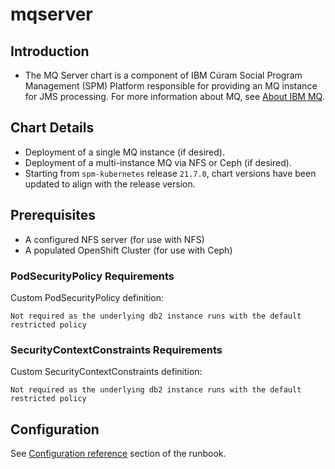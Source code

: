 # mqserver

## Introduction

* The MQ Server chart is a component of IBM Cúram Social Program Management (SPM) Platform responsible for providing an MQ instance for JMS processing. For more information about MQ, see [About IBM MQ](https://www.ibm.com/docs/en/ibm-mq/9.1?topic=mq-about).

## Chart Details

* Deployment of a single MQ instance (if desired).
* Deployment of a multi-instance MQ via NFS or Ceph (if desired).
* Starting from `spm-kubernetes` release `21.7.0`, chart versions have been updated to align with the release version.

## Prerequisites

* A configured NFS server (for use with NFS)
* A populated OpenShift Cluster (for use with Ceph)

### PodSecurityPolicy Requirements

Custom PodSecurityPolicy definition:

```
Not required as the underlying db2 instance runs with the default restricted policy
```

### SecurityContextConstraints Requirements

Custom SecurityContextConstraints definition:

```
Not required as the underlying db2 instance runs with the default restricted policy
```

## Configuration

See [Configuration reference](https://merative.github.io/spm-kubernetes/deployment/config-reference) section of the runbook.
